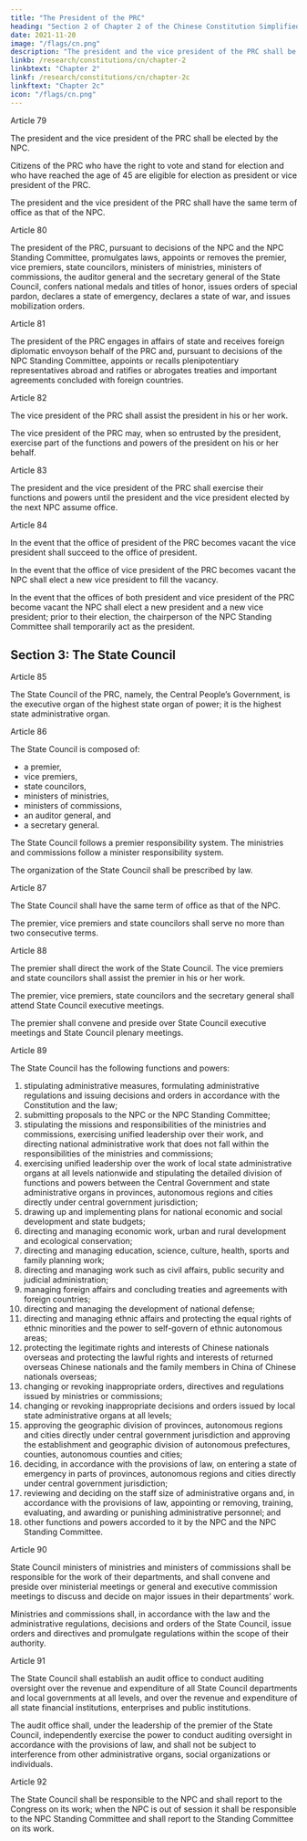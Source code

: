 ```yaml
---
title: "The President of the PRC"
heading: "Section 2 of Chapter 2 of the Chinese Constitution Simplified"
date: 2021-11-20
image: "/flags/cn.png"
description: "The president and the vice president of the PRC shall be elected by the NPC"
linkb: /research/constitutions/cn/chapter-2
linkbtext: "Chapter 2"
linkf: /research/constitutions/cn/chapter-2c
linkftext: "Chapter 2c"
icon: "/flags/cn.png"
---
```



Article 79 

The president and the vice president of the PRC shall be elected by the NPC.

Citizens of the PRC who have the right to vote and stand for election and who have reached the age of 45 are eligible for election as president or vice president of the PRC.

The president and the vice president of the PRC shall have the same term of office as that of the NPC.

Article 80 

The president of the PRC, pursuant to decisions of the NPC and the NPC Standing Committee, promulgates laws, appoints or removes the premier, vice premiers, state councilors, ministers of ministries, ministers of commissions, the auditor general and the secretary general of the State Council, confers national medals and titles of honor, issues orders of special pardon, declares a state of emergency, declares a state of war, and issues mobilization orders.

Article 81 

The president of the PRC engages in affairs of state and receives foreign diplomatic envoyson behalf of the PRC and, pursuant to decisions of the NPC Standing Committee, appoints or recalls plenipotentiary representatives abroad and ratifies or abrogates treaties and important agreements concluded with foreign countries.

Article 82

The vice president of the PRC shall assist the president in his or her work.

The vice president of the PRC may, when so entrusted by the president, exercise part of the functions and powers of the president on his or her behalf.

Article 83

The president and the vice president of the PRC shall exercise their functions and powers until the president and the vice president elected by the next NPC assume office.

Article 84

In the event that the office of president of the PRC becomes vacant the vice president shall succeed to the office of president.

In the event that the office of vice president of the PRC becomes vacant the NPC shall elect a new vice president to fill the vacancy.

In the event that the offices of both president and vice president of the PRC become vacant the NPC shall elect a new president and a new vice president; prior to their election, the chairperson of the NPC Standing Committee shall temporarily act as the president.


## Section 3: The State Council

Article 85

The State Council of the PRC, namely, the Central People’s Government, is the executive organ of the highest state organ of power; it is the highest state administrative organ.

Article 86 

The State Council is composed of:
- a premier,
- vice premiers,
- state councilors,
- ministers of ministries,
- ministers of commissions,
- an auditor general, and
- a secretary general.

The State Council follows a premier responsibility system. The ministries and commissions follow a minister responsibility system.

The organization of the State Council shall be prescribed by law.

Article 87

The State Council shall have the same term of office as that of the NPC.

The premier, vice premiers and state councilors shall serve no more than two consecutive terms.

Article 88

The premier shall direct the work of the State Council. The vice premiers and state councilors shall assist the premier in his or her work.

The premier, vice premiers, state councilors and the secretary general shall attend State Council executive meetings.

The premier shall convene and preside over State Council executive meetings and State Council plenary meetings.


Article 89 

The State Council has the following functions and powers:

1. stipulating administrative measures, formulating administrative regulations and issuing decisions and orders in accordance with the Constitution and the law;
2. submitting proposals to the NPC or the NPC Standing Committee;
3. stipulating the missions and responsibilities of the ministries and commissions, exercising unified leadership over their work, and directing national administrative work that does not fall within the responsibilities of the ministries and commissions;
4. exercising unified leadership over the work of local state administrative organs at all levels nationwide and stipulating the detailed division of functions and powers between the Central Government and state administrative organs in provinces, autonomous regions and cities directly under central government jurisdiction;
5. drawing up and implementing plans for national economic and social development and state budgets;
6. directing and managing economic work, urban and rural development and ecological conservation;
7. directing and managing education, science, culture, health, sports and family planning work;
8. directing and managing work such as civil affairs, public security and judicial administration;
9. managing foreign affairs and concluding treaties and agreements with foreign countries;
10. directing and managing the development of national defense;
11. directing and managing ethnic affairs and protecting the equal rights of ethnic minorities and the power to self-govern of ethnic autonomous areas;
12. protecting the legitimate rights and interests of Chinese nationals overseas and protecting the lawful rights and interests of returned overseas Chinese nationals and the family members in China of Chinese nationals overseas;
13. changing or revoking inappropriate orders, directives and regulations issued by ministries or commissions;
14. changing or revoking inappropriate decisions and orders issued by local state administrative organs at all levels;
15. approving the geographic division of provinces, autonomous regions and cities directly under central government jurisdiction and approving the establishment and geographic division of autonomous prefectures, counties, autonomous counties and cities;
16. deciding, in accordance with the provisions of law, on entering a state of emergency in parts of provinces, autonomous regions and cities directly under central government jurisdiction;
17. reviewing and deciding on the staff size of administrative organs and, in accordance with the provisions of law, appointing or removing, training, evaluating, and awarding or punishing administrative personnel; and
18. other functions and powers accorded to it by the NPC and the NPC Standing Committee.

Article 90

State Council ministers of ministries and ministers of commissions shall be responsible for the work of their departments, and shall convene and preside over ministerial meetings or general and executive commission meetings to discuss and decide on major issues in their departments’ work.

Ministries and commissions shall, in accordance with the law and the administrative regulations, decisions and orders of the State Council, issue orders and directives and promulgate regulations within the scope of their authority.

Article 91

The State Council shall establish an audit office to conduct auditing oversight over the revenue and expenditure of all State Council departments and local governments at all levels, and over the revenue and expenditure of all state financial institutions, enterprises and public institutions.

The audit office shall, under the leadership of the premier of the State Council, independently exercise the power to conduct auditing oversight in accordance with the provisions of law, and shall not be subject to interference from other administrative organs, social organizations or individuals.

Article 92

The State Council shall be responsible to the NPC and shall report to the Congress on its work; when the NPC is out of session it shall be responsible to the NPC Standing Committee and shall report to the Standing Committee on its work.

